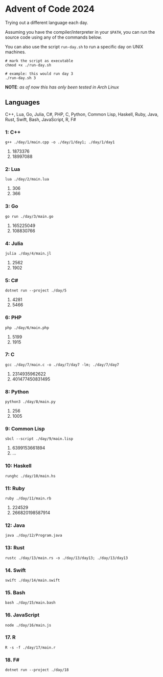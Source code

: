 # Advent of Code 2024
Trying out a different language each day. 

Assuming you have the compiler/interpreter in your `$PATH`, you can run the source code using any of the commands below.

You can also use the script `run-day.sh` to run a specific day on UNIX machines. 


```
# mark the script as executable
chmod +x ./run-day.sh

# example: this would run day 3
./run-day.sh 3
```

**NOTE**: *as of now this has only been tested in Arch Linux*
## Languages
C++, Lua, Go, Julia, C#, PHP, C, Python, Common Lisp, Haskell, Ruby, Java, Rust, Swift,
Bash, JavaScript, R, F#
### 1: C++
```
g++ ./day/1/main.cpp -o ./day/1/day1; ./day/1/day1
```
1. 1873376
2. 18997088
### 2: Lua
```
lua ./day/2/main.lua
```
1. 306
2. 366
### 3: Go
```
go run ./day/3/main.go
```
1. 165225049
2. 108830766
### 4: Julia
```
julia ./day/4/main.jl
```
1. 2562
2. 1902
### 5: C#
```
dotnet run --project ./day/5
```
1. 4281
2. 5466
### 6: PHP
```
php ./day/6/main.php
```
1. 5199
2. 1915
### 7: C
```
gcc ./day/7/main.c -o ./day/7/day7 -lm; ./day/7/day7
```
1. 2314935962622
2. 401477450831495
### 8: Python
```
python3 ./day/8/main.py
```
1. 256
2. 1005
### 9: Common Lisp
```
sbcl --script ./day/9/main.lisp
```
1. 6399153661894
2. ...
### 10: Haskell
```
runghc ./day/10/main.hs
```
### 11: Ruby
```
ruby ./day/11/main.rb
```
1. 224529
2. 266820198587914
### 12: Java
```
java ./day/12/Program.java
```
### 13: Rust
```
rustc ./day/13/main.rs -o ./day/13/day13; ./day/13/day13
```
### 14. Swift
```
swift ./day/14/main.swift
```
### 15. Bash
```
bash ./day/15/main.bash
```
### 16. JavaScript
```
node ./day/16/main.js
```
### 17. R
```
R -s -f ./day/17/main.r
```
### 18. F#
```
dotnet run --project ./day/18
```